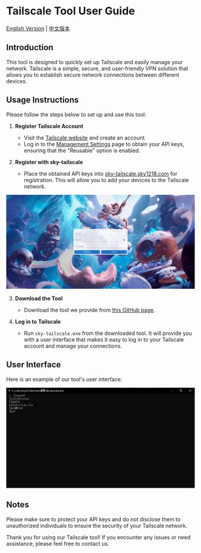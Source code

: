 # Tailscale Tool User Guide

[English Version](https://github.com/911218sky/tailscale-cline/blob/main/README.md) | [中文版本](https://github.com/911218sky/tailscale-cline/blob/main/CN-README.md)

## Introduction
This tool is designed to quickly set up Tailscale and easily manage your network. Tailscale is a simple, secure, and user-friendly VPN solution that allows you to establish secure network connections between different devices.

## Usage Instructions
Please follow the steps below to set up and use this tool:

1. **Register Tailscale Account**
   - Visit the [Tailscale website](https://tailscale.com/) and create an account.
   - Log in to the [Management Settings](https://login.tailscale.com/admin/settings/general) page to obtain your API keys, ensuring that the "Reusable" option is enabled.

2. **Register with sky-tailscale**
   - Place the obtained API keys into [sky-tailscale.sky1218.com](https://sky-tailscale.sky1218.com) for registration. This will allow you to add your devices to the Tailscale network.

![User Interface Example](https://github.com/911218sky/tailscale-client-sky/blob/main/img/sky-tailscale.png)

3. **Download the Tool**
   - Download the tool we provide from [this GitHub page](https://github.com/911218sky/tailscale-cline/releases/download/v1/sky-tailscale.exe).

4. **Log in to Tailscale**
   - Run `sky-tailscale.exe` from the downloaded tool. It will provide you with a user interface that makes it easy to log in to your Tailscale account and manage your connections.

## User Interface
Here is an example of our tool's user interface:

![User Interface Example](https://github.com/911218sky/tailscale-client-sky/blob/main/img/User-interface.png)

## Notes
Please make sure to protect your API keys and do not disclose them to unauthorized individuals to ensure the security of your Tailscale network.

Thank you for using our Tailscale tool! If you encounter any issues or need assistance, please feel free to contact us.
